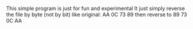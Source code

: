 This simple program is just for fun and experimental
It just simply reverse the file by byte (not by bit)
like original: AA 0C 73 89 then reverse to 89 73 0C AA
